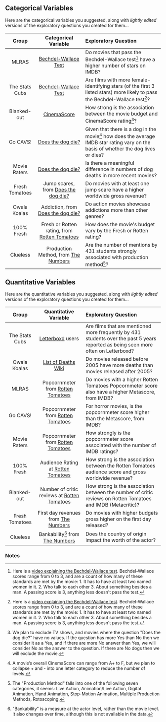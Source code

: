 ## Categorical Variables

Here are the categorical variables you suggested, along with *lightly edited* versions of the exploratory questions you created for them...

Group | Categorical Variable | Exploratory Question
:----------: | :-----------------: | :-----------------------------------------------------------------------------------
MLRAS | [Bechdel-Wallace Test](https://bechdeltest.com/)  | Do movies that pass the Bechdel-Wallace test[^1] have a higher number of stars on IMDB?
The Stats Cubs | [Bechdel-Wallace Test](https://bechdeltest.com/) | Are films with more female-identifying stars (of the first 3 listed stars) more likely to pass the Bechdel-Wallace test[^1]?
Blanked-out | [CinemaScore](https://www.cinemascore.com/) | How strong is the association between the movie budget and CinemaScore rating[^2]?
Go CAVS! | [Does the dog die?](https://www.doesthedogdie.com/) | Given that there is a dog in the movie[^3] how does the average IMDB star rating vary on the basis of whether the dog lives or dies?
Movie Raters | [Does the dog die?](https://www.doesthedogdie.com/) | Is there a meaningful difference in numbers of dog deaths in more recent movies?
Fresh Tomatoes | Jump scares, from [Does the dog die?](https://www.doesthedogdie.com/) | Do movies with at least one jump scare have a higher worldwide gross revenue?
Owala Koalas | Addiction, from [Does the dog die?](https://www.doesthedogdie.com/) | Do action movies showcase addictions more than other genres?
100% Fresh | Fresh or Rotten rating, from [Rotten Tomatoes](https://www.rottentomatoes.com/) | How does the movie's budget vary by the Fresh or Rotten rating?
Clueless | Production Method, from [The Numbers](https://www.the-numbers.com/) | Are the number of mentions by 431 students strongly associated with production method[^4]?

## Quantitative Variables

Here are the quantitative variables you suggested, along with *lightly edited* versions of the exploratory questions you created for them...

Group | Quantitative Variable | Exploratory Question
:----------: | :-----------------: | :-----------------------------------------------------------------------------------
The Stats Cubs | [Letterboxd](https://letterboxd.com/welcome/) users | Are films that are mentioned more frequently by 431 students over the past 5 years reported as being seen more often on Letterboxd? 
Owala Koalas | [List of Deaths Wiki](https://listofdeaths.fandom.com/wiki/List_of_Deaths_Wiki) | Do movies released before 2005 have more deaths than movies released after 2005?
MLRAS | Popcornmeter from [Rotten Tomatoes](https://www.rottentomatoes.com/) | Do movies with a higher Rotten Tomatoes Popcornmeter score also have a higher Metascore, from IMDB?
Go CAVS! | Popcornmeter from [Rotten Tomatoes](https://www.rottentomatoes.com/) | For horror movies, is the popcornmeter score higher than the Metascore, from IMDB?
Movie Raters | Popcornmeter from [Rotten Tomatoes](https://www.rottentomatoes.com/) | How strongly is the popcornmeter score associated with the number of IMDB ratings? 
100% Fresh | Audience Rating at [Rotten Tomatoes](https://www.rottentomatoes.com/) | How strong is the association between the Rotten Tomatoes audience score and gross worldwide revenue?
Blanked-out | Number of critic reviews at [Rotten Tomatoes](https://www.rottentomatoes.com/) | How strong is the association between the number of critic reviews on Rotten Tomatoes and IMDB (Metacritic)?
Fresh Tomatoes | First day revenues from [The Numbers](https://www.the-numbers.com/) | Do movies with higher budgets gross higher on the first day released? 
Clueless | Bankability[^5] from [The Numbers](https://www.the-numbers.com/) | Does the country of origin impact the worth of the actor?

### Notes

[^1]: Here is a [video explaining the Bechdel-Wallace test](https://feministfrequency.com/video/the-bechdel-test-for-women-in-movies/). Bechdel-Wallace scores range from 0 to 3, and are a count of how many of these standards are met by the movie: 1. It has to have at least two named women in it. 2. Who talk to each other 3. About something besides a man. A passing score is 3, anything less doesn't pass the test.

[^2]: We plan to exclude TV shows, and movies where the question "Does the dog die?" have no values. If the question has more Yes than No then we consider it as a Yes, and if there are more No answer than Yes, we will consider No as the answer to the question. If there are No dogs then we will exclude the movie.

[^3]: A movie’s overall CinemaScore can range from A+ to F, but we plan to collapse + and - into one letter category to reduce the number of levels.

[^4]: The "Production Method" falls into one of the following seven categories, it seems: Live Action, Animation/Live Action, Digital Animation, Hand Animation, Stop-Motion Animation, Multiple Production Methods, Rotoscoping.

[^5]: "Bankability" is a measure at the actor level, rather than the movie level. It also changes over time, although this is not available in the data.
